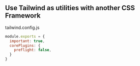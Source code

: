 ## Use Tailwind as utilities with another CSS Framework

tailwind.config.js
```js
module.exports = {
  important: true,
  corePlugins: {
    preflight: false,
  }
}
```